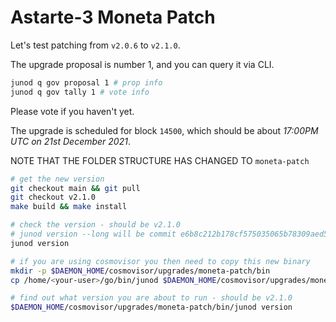 # Astarte-3 Moneta Patch

Let's test patching from `v2.0.6` to `v2.1.0`.

The upgrade proposal is number 1, and you can query it via CLI.

```bash
junod q gov proposal 1 # prop info
junod q gov tally 1 # vote info
```

Please vote if you haven't yet.

The upgrade is scheduled for block `14500`, which should be about _17:00PM UTC on 21st December 2021_.

NOTE THAT THE FOLDER STRUCTURE HAS CHANGED TO `moneta-patch`

```bash
# get the new version
git checkout main && git pull
git checkout v2.1.0
make build && make install

# check the version - should be v2.1.0
# junod version --long will be commit e6b8c212b178cf575035065b78309aed547b1335
junod version

# if you are using cosmovisor you then need to copy this new binary
mkdir -p $DAEMON_HOME/cosmovisor/upgrades/moneta-patch/bin
cp /home/<your-user>/go/bin/junod $DAEMON_HOME/cosmovisor/upgrades/moneta-patch/bin

# find out what version you are about to run - should be v2.1.0
$DAEMON_HOME/cosmovisor/upgrades/moneta-patch/bin/junod version
```
